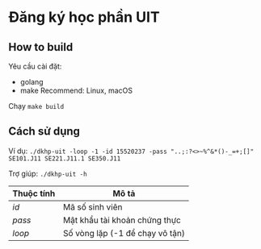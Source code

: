 # Đăng ký học phần UIT
## How to build
Yêu cầu cài đặt:
- golang
- make
Recommend: Linux, macOS

Chạy `make build`
## Cách sử dụng
Ví dụ: `./dkhp-uit -loop -1 -id 15520237 -pass "..;:?<>~%^&*()-_=+;[]" SE101.J11 SE221.J11.1 SE350.J11`

Trợ giúp: `./dkhp-uit -h`

Thuộc tính | Mô tả
--- | ---
*id* | Mã số sinh viên
*pass* | Mật khẩu tài khoản chứng thực
*loop* | Số vòng lặp (-1 để chạy vô tận)

